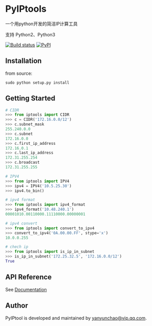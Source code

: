 # PyIPtools
一个用python开发的简洁IP计算工具

支持 Python2、Python3

[![Build status](https://travis-ci.org/rq/rq.svg?branch=master)](https://secure.travis-ci.org/rq/rq)
[![PyPI](https://img.shields.io/pypi/pyversions/rq.svg)](https://pypi.python.org/pypi/rq)

## Installation

from source:

```
sudo python setup.py install
```



## Getting Started

```python
# CIDR
>>> from iptools import CIDR
>>> c = CIDR('172.16.0.0/12')
>>> c.subnet_mask
255.240.0.0
>>> c.subnet
172.16.0.0
>>> c.first_ip_address
172.16.0.1
>>> c.last_ip_address
172.31.255.254
>>> c.broadcast
172.31.255.255

# IPV4
>>> from iptools import IPV4
>>> ipv4 = IPV4('10.5.25.30')
>>> ipv4.to_bin()

# ipv4 format
>>> from iptools import ipv4_format
>>> ipv4_format('10.48.240.1')
00001010.00110000.11110000.00000001

# ipv4 convert
>>> from iptools import convert_to_ipv4
>>> convert_to_ipv4('0A.00.00.FF', stype='x')
10.0.0.255

# chech ip
>>> from iptools import is_ip_in_subnet
>>> is_ip_in_subnet('172.25.32.5', '172.16.0.0/12')
True
```



## API Reference

See [Documentation](http://pyiptools.readthedocs.io)



## Author

PyIPtool is developed and maintained by yanyunchao@vip.qq.com.

